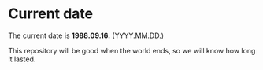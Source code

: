 # Current date

The current date is **1988.09.16.** (YYYY.MM.DD.)

This repository will be good when the world ends, so we will know how long it lasted.